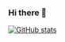 ### Hi there 👋

[![GitHub stats](https://github-readme-stats.vercel.app/api?username=cdong1012)](https://github.com/anuraghazra/github-readme-stats)


<!--
**Juman8/juman8** is a ✨ _special_ ✨ repository because its `README.md` (this file) appears on your GitHub profile.

Here are some ideas to get you started:

- 🔭 I’m currently working on ...
- 🌱 I’m currently learning ...
- 👯 I’m looking to collaborate on ...
- 🤔 I’m looking for help with ...
- 💬 Ask me about ...
- 📫 How to reach me: ...
- 😄 Pronouns: ...
- ⚡ Fun fact: ...
-->
